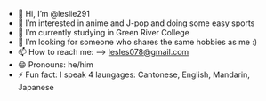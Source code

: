 - 👋 Hi, I’m @leslie291
- 👀 I’m interested in anime and J-pop and doing some easy sports
- 🌱 I’m currently studying in Green River College
- 💞️ I’m looking for someone who shares the same hobbies as me :) 
- 📫 How to reach me: --> lesles078@gmail.com
- 😄 Pronouns: he/him
- ⚡ Fun fact: I speak 4 laungages: Cantonese, English, Mandarin, Japanese 

                  
<!---
leslie291/leslie291 is a ✨ special ✨ repository because its `README.md` (this file) appears on your GitHub profile.
You can click the Preview link to take a look at your changes.
--->
